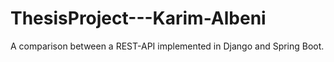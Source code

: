 # ThesisProject---Karim-Albeni
A comparison between a REST-API implemented in Django and Spring Boot.
